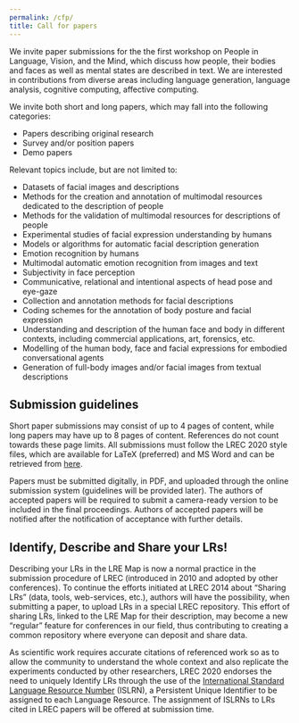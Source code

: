 ```yaml
---
permalink: /cfp/
title: Call for papers
---
```


We invite paper submissions for the the first workshop on People in Language, Vision, and the Mind, which discuss how people, their bodies and faces as well as mental states are described in text. We are interested in contributions from diverse areas including language generation, language analysis, cognitive computing, affective computing.

We invite both short and long papers, which may fall into the following categories:

- Papers describing original research
- Survey and/or position papers
- Demo papers

Relevant topics include, but are not limited to:

- Datasets of facial images and descriptions
- Methods for the creation and annotation of multimodal resources dedicated to the description of people
- Methods for the validation of  multimodal resources for descriptions of people
- Experimental studies of facial expression understanding by humans
- Models or algorithms for automatic facial description generation
- Emotion recognition by humans
- Multimodal automatic emotion recognition from images and text
- Subjectivity in face perception
- Communicative, relational and intentional aspects of head pose and eye-gaze
- Collection and annotation methods for facial descriptions
- Coding schemes for the annotation of body posture and facial expression
- Understanding and description of the human face and body in different contexts, including commercial applications, art, forensics, etc. 
- Modelling of the human body, face and facial expressions for embodied conversational agents
- Generation of full-body images and/or facial images from textual descriptions



## Submission guidelines
Short paper submissions may consist of up to 4 pages of content, while long papers may have up to 8 pages of content. References do not count towards these page limits.
All submissions must follow the LREC 2020 style files, which are available for LaTeX (preferred) and MS Word and can be retrieved from [here](https://lrec2020.lrec-conf.org/en/submission2020/authors-kit/).

Papers must be submitted digitally, in PDF, and uploaded through the online submission system (guidelines will be provided later). The authors of accepted papers will be required to submit a camera-ready version to be included in the final proceedings. Authors of accepted papers will be notified after the notification of acceptance with further details.

## Identify, Describe and Share your LRs!
Describing your LRs in the LRE Map is now a normal practice in the submission procedure of LREC (introduced in 2010 and adopted by other conferences). To continue the efforts initiated at LREC 2014 about “Sharing LRs” (data, tools, web-services, etc.), authors will have the possibility,  when submitting a paper, to upload LRs in a special LREC repository.  This effort of sharing LRs, linked to the LRE Map for their description, may become a new “regular” feature for conferences in our field, thus contributing to creating a common repository where everyone can deposit and share data.

As scientific work requires accurate citations of referenced work so as to allow the community to understand the whole context and also replicate the experiments conducted by other researchers, LREC 2020 endorses the need to uniquely Identify LRs through the use of the [International Standard Language Resource Number](www.islrn.org) (ISLRN), a Persistent Unique Identifier to be assigned to each Language Resource. The assignment of ISLRNs to LRs cited in LREC papers  will be offered at submission time.

